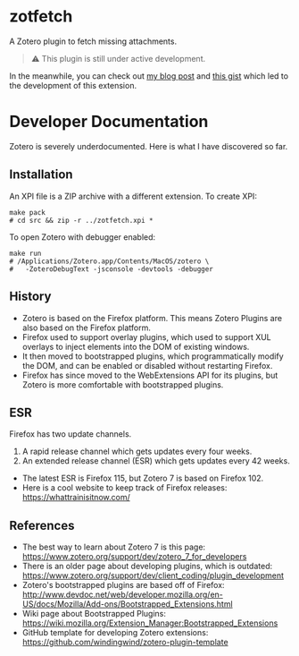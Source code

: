 # zotfetch

A Zotero plugin to fetch missing attachments.

> ⚠️ This plugin is still under active development.

In the meanwhile, you can check out [my blog post](https://nikhilweee.me/blog/2024/zotero-file-sync/) and [this gist](https://gist.github.com/nikhilweee/fdf7b471a31c2f1c2b9527c51d734d86) which led to the development of this extension.

# Developer Documentation

Zotero is severely underdocumented. Here is what I have discovered so far.

## Installation

An XPI file is a ZIP archive with a different extension. To create XPI:

```console
make pack
# cd src && zip -r ../zotfetch.xpi *
```

To open Zotero with debugger enabled:

```console
make run
# /Applications/Zotero.app/Contents/MacOS/zotero \
#   -ZoteroDebugText -jsconsole -devtools -debugger
```

## History

- Zotero is based on the Firefox platform. This means Zotero Plugins are also
  based on the Firefox platform.
- Firefox used to support overlay plugins, which used to support XUL overlays to
  inject elements into the DOM of existing windows.
- It then moved to bootstrapped plugins, which programmatically modify the DOM,
  and can be enabled or disabled without restarting Firefox.
- Firefox has since moved to the WebExtensions API for its plugins, but Zotero
  is more comfortable with bootstrapped plugins.

## ESR

Firefox has two update channels.

1. A rapid release channel which gets updates every four weeks.
2. An extended release channel (ESR) which gets updates every 42 weeks.

- The latest ESR is Firefox 115, but Zotero 7 is based on Firefox 102.
- Here is a cool website to keep track of Firefox releases:
  https://whattrainisitnow.com/

## References

- The best way to learn about Zotero 7 is this page:  
  https://www.zotero.org/support/dev/zotero_7_for_developers
- There is an older page about developing plugins, which is outdated:  
  https://www.zotero.org/support/dev/client_coding/plugin_development
- Zotero's bootstrapped plugins are based off of Firefox:  
  http://www.devdoc.net/web/developer.mozilla.org/en-US/docs/Mozilla/Add-ons/Bootstrapped_Extensions.html
- Wiki page about Bootstrapped Plugins:  
  https://wiki.mozilla.org/Extension_Manager:Bootstrapped_Extensions
- GitHub template for developing Zotero extensions:  
  https://github.com/windingwind/zotero-plugin-template
